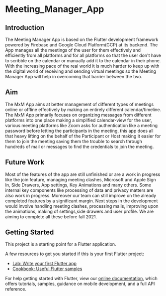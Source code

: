 # Meeting_Manager_App

## Introduction
The Meeting Manager App is based on the Flutter development framework powered by Firebase and Google Cloud Platform(GCP) at its backend. The App manages all the meetings of the user for them effectively and efficiently from all platforms and for all platforms so that the user don't have to scribble on the calendar or manually add it to the calendar in their phone. With the increasing pace of the real world it is much harder to keep up with the digital world of receiving and sending virtual meetings so the Meeting Manager App will help in overcoming that barrier between the two.

## Aim
The MxM App aims at better management of different types of meetings online or offline effectively by making an entirely different calendar/timeline. The MxM App primarily focuses on organizing messages from different platforms into one place making a simplified calendar-view for the user, various meeting platforms like Zoom asks for authentication like a meeting password before letting the participants in the meeting, this app does all that heavy lifting on the behalf of the Participant or Host making it easier for them to join the meeting saving them the trouble to search through hundreds of mail or messages to find the credentials to join the meeting.

## Future Work
Most of the features of the app are still unfinished or are a work in progress like the join feature, managing meeting clashes, Microsoft and Apple Sign In, Side Drawers, App settings, Key Animations and many others. Some internal key components like processing of data and privacy matters are also work in progress. Moreover our team can still improve on the already completed features by a significant margin. Next steps in the development would involve handling meeting clashes, processing mails, improving upon the animations, making of settings,side drawers and user profile. We are aiming to complete all these before fall 2021.


## Getting Started

This project is a starting point for a Flutter application.

A few resources to get you started if this is your first Flutter project:

- [Lab: Write your first Flutter app](https://flutter.dev/docs/get-started/codelab)
- [Cookbook: Useful Flutter samples](https://flutter.dev/docs/cookbook)

For help getting started with Flutter, view our
[online documentation](https://flutter.dev/docs), which offers tutorials,
samples, guidance on mobile development, and a full API reference.
